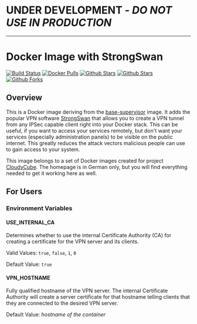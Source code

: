 # UNDER DEVELOPMENT - ***DO NOT USE IN PRODUCTION***

---------------------------------------------------------------------------

# Docker Image with StrongSwan

[![Build Status](https://travis-ci.org/cloudycube/docker-strongswan.svg?branch=master)](https://travis-ci.org/cloudycube/docker-strongswan) [![Docker 
Pulls](https://img.shields.io/docker/pulls/cloudycube/strongswan.svg)](https://hub.docker.com/r/cloudycube/strongswan) [![Github 
Stars](https://img.shields.io/github/stars/cloudycube/docker-strongswan.svg?label=github%20%E2%98%85)](https://github.com/cloudycube/docker-strongswan) [![Github 
Stars](https://img.shields.io/github/contributors/cloudycube/docker-strongswan.svg)](https://github.com/cloudycube/docker-strongswan) [![Github 
Forks](https://img.shields.io/github/forks/cloudycube/docker-strongswan.svg?label=github%20forks)](https://github.com/cloudycube/docker-strongswan)

## Overview
This is a Docker image deriving from the [base-supervisor](https://github.com/cloudycube/docker-base-supervisor) image. It adds the popular VPN software [StrongSwan](https://www.strongswan.org/) that allows you to create a VPN tunnel from any IPSec capable client right into your Docker stack. This can be useful, if you want to access your services remotely, but don't want your services (especially administration panels) to be visible on the public internet. This greatly reduces the attack vectors malicious people can use to gain access to your system.

This image belongs to a set of Docker images created for project [CloudyCube](https://www.falk-online.eu/projekte/cloudycube). The homepage is in German only, but you will find everything needed to get it working here as well.

## For Users

### Environment Variables

#### USE_INTERNAL_CA

Determines whether to use the internal Certificate Authority (CA) for creating a certificate for the VPN server and its clients.

Valid Values: `true`, `false`, `1`, `0`

Default Value: `true`

#### VPN_HOSTNAME

Fully qualified hostname of the VPN server. The internal Certificate Authority will create a server certificate for that hostname telling clients that they are connected to the desired VPN server.

Default Value: *hostname of the container*
